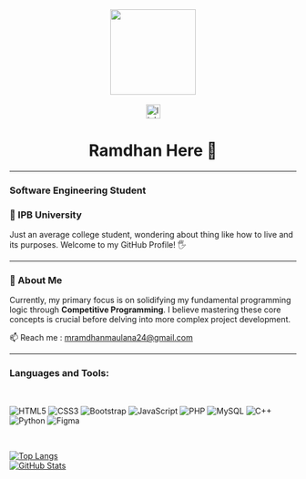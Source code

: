 
<div align="center">
  <img height="150" src="https://media.giphy.com/media/M9gbBd9nbDrOTu1Mqx/giphy.gif"  />
</div>
<br>
<div align="center">
  <img src="https://img.shields.io/static/v1?message=LinkedIn&logo=linkedin&label=&color=0077B5&logoColor=white&labelColor=&style=for-the-badge" href="https://www.linkedin.com/in/muhammad-maulana-8681a92b4/" height="25" alt="linkedin logo"  />
</div>

<h1 align="center">Ramdhan Here 👋</h1>
<hr>

### Software Engineering Student 
### 🍃 IPB University

Just an average college student, wondering about thing like how to live and its purposes. Welcome to my GitHub Profile! 🖐️

---

### 🚀 About Me

Currently, my primary focus is on solidifying my fundamental programming logic through **Competitive Programming**. I believe mastering these core concepts is crucial before delving into more complex project development.

📫 Reach me : mramdhanmaulana24@gmail.com
<hr>

### Languages and Tools:
<br>

<p align="left">
  <img src="https://img.shields.io/badge/-HTML5-E34F26?style=flat&logo=html5&logoColor=white" alt="HTML5" />
  <img src="https://img.shields.io/badge/-CSS3-1572B6?style=flat&logo=css3&logoColor=white" alt="CSS3" />
  <img src="https://img.shields.io/badge/-Bootstrap-563D7C?style=flat&logo=bootstrap&logoColor=white" alt="Bootstrap" />
  <img src="https://img.shields.io/badge/-JavaScript-F7DF1E?style=flat&logo=javascript&logoColor=black" alt="JavaScript" />
  <img src="https://img.shields.io/badge/-PHP-777BB4?style=flat&logo=php&logoColor=white" alt="PHP" />
  <img src="https://img.shields.io/badge/-MySQL-4479A1?style=flat&logo=mysql&logoColor=white" alt="MySQL" />
  <img src="https://img.shields.io/badge/-C%2B%2B-00599C?style=flat&logo=c%2B%2B&logoColor=white" alt="C++" />
  <img src="https://img.shields.io/badge/-Python-3776AB?style=flat&logo=python&logoColor=white" alt="Python" />
  <img src="https://img.shields.io/badge/-Figma-F24E1E?style=flat&logo=figma&logoColor=white" alt="Figma" />
</p>
<br>

[![Top Langs](https://github-readme-stats.vercel.app/api/top-langs/?username=Ram24-L&layout=compact&theme=radical)](https://github.com/[Ram24-L])
<br>
[![GitHub Stats](https://github-readme-stats.vercel.app/api?username=Ram24-L&show_icons=true&theme=radical)](https://github.com/Ram24-L)
<br>


